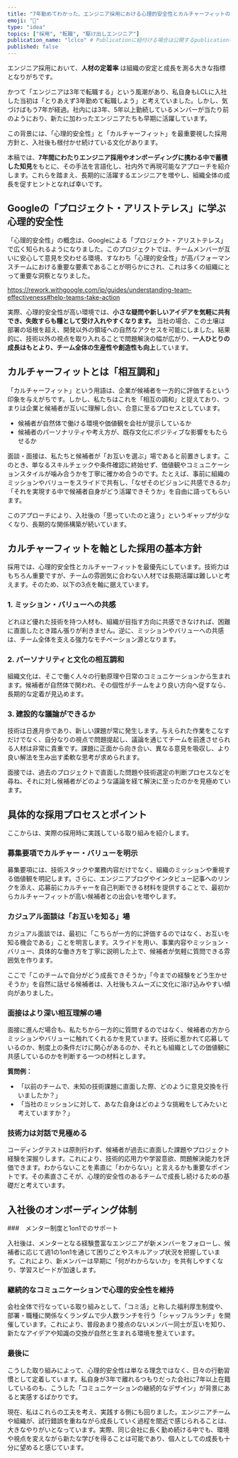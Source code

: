 ```yaml
---
title: "7年勤めてわかった、エンジニア採用における心理的安全性とカルチャーフィットの重要性"
emoji: "🤝"
type: "idea"
topics: ["採用", "転職", "駆け出しエンジニア"]
publication_name: "lclco" # Publicationに紐付ける場合は公開するpublication名
published: false
---
```


エンジニア採用において、**人材の定着率** は組織の安定と成長を測る大きな指標となりがちです。

かつて「エンジニアは3年で転職する」という風潮があり、私自身もLCLに入社した当初は「とりあえず3年勤めて転職しよう」と考えていました。しかし、気づけばもう7年が経過。社内には3年、5年以上勤続しているメンバーが当たり前のようにおり、新たに加わったエンジニアたちも早期に活躍しています。


この背景には、「心理的安全性」と「カルチャーフィット」を最重要視した採用方針と、入社後も根付かせ続けている文化があります。

本稿では、**7年間にわたりエンジニア採用やオンボーディングに携わる中で蓄積した知見**をもとに、その手法を言語化し、社内外で再現可能なアプローチを紹介します。これらを踏まえ、長期的に活躍するエンジニアを増やし、組織全体の成長を促すヒントとなれば幸いです。

## Googleの「プロジェクト・アリストテレス」に学ぶ心理的安全性

「心理的安全性」の概念は、Googleによる「プロジェクト・アリストテレス」で広く知られるようになりました。このプロジェクトでは、チームメンバーが互いに安心して意見を交わせる環境、すなわち「心理的安全性」が高パフォーマンスチームにおける重要な要素であることが明らかにされ、これは多くの組織にとって重要な洞察となりました。

https://rework.withgoogle.com/jp/guides/understanding-team-effectiveness#help-teams-take-action

実際、心理的安全性が高い環境では、**小さな疑問や新しいアイデアを気軽に共有でき、失敗すらも糧として受け入れやすくなります。** 当社の場合、この土壌は部署の垣根を超え、開発以外の領域への自然なアクセスを可能にしました。結果的に、技術以外の視点を取り入れることで問題解決の幅が広がり、**一人ひとりの成長はもとより、チーム全体の生産性や創造性も向上**しています。

## カルチャーフィットとは「相互調和」

「カルチャーフィット」という用語は、企業が候補者を一方的に評価するという印象を与えがちです。しかし、私たちはこれを「相互の調和」と捉えており、つまりは企業と候補者が互いに理解し合い、合意に至るプロセスとしています。

- 候補者が自然体で働ける環境や価値観を会社が提示しているか
- 候補者のパーソナリティや考え方が、既存文化にポジティブな影響をもたらせるか

面談・面接は、私たちと候補者が「お互いを選ぶ」場であると前置きします。このとき、単なるスキルチェックや条件確認に終始せず、価値観やコミュニケーションスタイルが噛み合うかを丁寧に確かめ合うのです。たとえば、事前に組織のミッションやバリューをスライドで共有し、「なぜそのビジョンに共感できるか」「それを実現する中で候補者自身がどう活躍できそうか」を自由に語ってもらいます。

このアプローチにより、入社後の「思っていたのと違う」というギャップが少なくなり、長期的な関係構築が続いています。

## カルチャーフィットを軸とした採用の基本方針

採用では、心理的安全性とカルチャーフィットを最優先にしています。技術力はもちろん重要ですが、チームの雰囲気に合わない人材では長期活躍は難しいと考えます。そのため、以下の3点を軸に据えています。

### 1. ミッション・バリューへの共感

どれほど優れた技術を持つ人材も、組織が目指す方向に共感できなければ、困難に直面したとき踏ん張りが利きません。逆に、ミッションやバリューへの共感は、チーム全体を支える強力なモチベーション源となります。


### 2. パーソナリティと文化の相互調和

組織文化は、そこで働く人々の行動原理や日常のコミュニケーションから生まれます。候補者が自然体で関われ、その個性がチームをより良い方向へ促すなら、長期的な定着が見込めます。


### 3. 建設的な議論ができるか

技術は日進月歩であり、新しい課題が常に発生します。与えられた作業をこなすだけでなく、自分なりの視点で問題提起し、議論を通じてチームを前進させられる人材は非常に貴重です。課題に正面から向き合い、異なる意見を吸収し、より良い解法を生み出す柔軟な思考が求められます。

面接では、過去のプロジェクトで直面した問題や技術選定の判断プロセスなどを尋ね、それに対し候補者がどのような議論を経て解決に至ったのかを見極めています。

## 具体的な採用プロセスとポイント

ここからは、実際の採用時に実践している取り組みを紹介します。


### 募集要項でカルチャー・バリューを明示

募集要項には、技術スタックや業務内容だけでなく、組織のミッションや重視する価値観を明記します。さらに、エンジニアブログやインタビュー記事へのリンクを添え、応募前にカルチャーを自己判断できる材料を提供することで、最初からカルチャーフィットが高い候補者との出会いを増やします。

### カジュアル面談は「お互いを知る」場

カジュアル面談では、最初に「こちらが一方的に評価するのではなく、お互いを知る機会である」ことを明言します。スライドを用い、事業内容やミッション・バリュー、具体的な働き方を丁寧に説明した上で、候補者が気軽に質問できる雰囲気を作ります。

ここで「このチームで自分がどう成長できそうか」「今までの経験をどう生かせそうか」を自然に話せる候補者は、入社後もスムーズに文化に溶け込みやすい傾向がありました。

### 面接はより深い相互理解の場

面接に進んだ場合も、私たちから一方的に質問するのではなく、候補者の方からミッションやバリューに触れてくれるかを見ています。技術に惹かれて応募しているのか、制度上の条件だけに関心があるのか、それとも組織としての価値観に共感しているのかを判断する一つの材料とします。

**質問例：**
- 「以前のチームで、未知の技術課題に直面した際、どのように意見交換を行いましたか？」
- 「当社のミッションに対して、あなた自身はどのような挑戦をしてみたいと考えていますか？」

### 技術力は対話で見極める

コーディングテストは原則行わず、候補者が過去に直面した課題やプロジェクト経験を深掘りします。これにより、技術的応用力や学習意欲、問題解決能力を評価できます。わからないことを素直に「わからない」と言えるかも重要なポイントです。その素直さこそが、心理的安全性のあるチームで成長し続けるための基礎だと考えています。

## 入社後のオンボーディング体制

###　メンター制度と1on1でのサポート

入社後は、メンターとなる経験豊富なエンジニアが新メンバーをフォローし、候補者に応じて週1の1on1を通じて困りごとやスキルアップ状況を把握しています。これにより、新メンバーは早期に「何がわからないか」を共有しやすくなり、学習スピードが加速します。

### 継続的なコミュニケーションで心理的安全性を維持

会社全体で行なっている取り組みとして、「コミ活」と称した福利厚生制度や、部署・職種に関係なくランダムで少人数ランチを行う「シャッフルランチ」を開催しています。これにより、普段あまり接点のないメンバー同士が互いを知り、新たなアイデアや知識の交換が自然と生まれる環境を整えています。


### 最後に

こうした取り組みによって、心理的安全性は単なる理念ではなく、日々の行動習慣として定着しています。私自身が3年で離れるつもりだった会社に7年以上在籍しているのも、こうした「コミュニケーションの継続的なデザイン」が背景にあると実感するばかりです。

現在、私はこれらの工夫を考え、実践する側にも回りました。エンジニアチームや組織が、試行錯誤を重ねながら成長していく過程を間近で感じられることは、大きなやりがいとなっています。実際、同じ会社に長く勤め続ける中でも、環境や視点を変えながら新たな学びを得ることは可能であり、個人としての成長も十分に望めると感じています。

